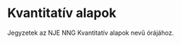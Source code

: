 
<!-- README.md is generated from README.Rmd. Please edit that file -->

# Kvantitatív alapok

<!-- badges: start -->
<!-- badges: end -->

Jegyzetek az NJE NNG Kvantitatív alapok nevű órájához.
